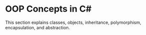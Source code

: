 # OOP Concepts in C#

This section explains classes, objects, inheritance, polymorphism, encapsulation, and abstraction.